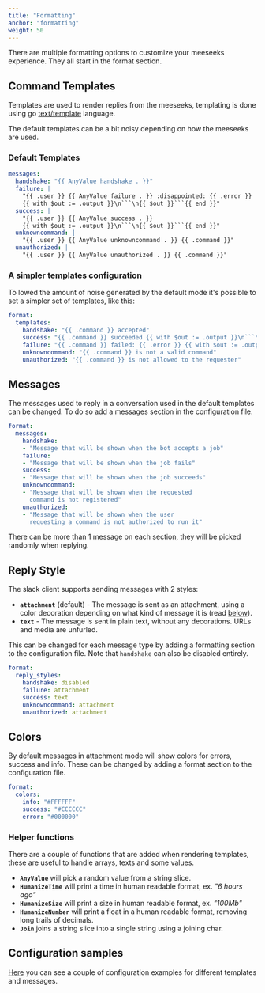 ```yaml
---
title: "Formatting"
anchor: "formatting"
weight: 50
---
```


There are multiple formatting options to customize your meeseeks experience.
They all start in the format section.

## Command Templates

Templates are used to render replies from the meeseeks, templating is done
using go [text/template](https://golang.org/pkg/text/template/) language.

The default templates can be a bit noisy depending on how the meeseeks are
used.

### Default Templates

```yaml
messages:
  handshake: "{{ AnyValue handshake . }}"
  failure: |
    "{{ .user }} {{ AnyValue failure . }} :disappointed: {{ .error }}
    {{ with $out := .output }}\n```\n{{ $out }}```{{ end }}"
  success: |
    "{{ .user }} {{ AnyValue success . }}
    {{ with $out := .output }}\n```\n{{ $out }}```{{ end }}"
  unknowncommand: |
    "{{ .user }} {{ AnyValue unknowncommand . }} {{ .command }}"
  unauthorized: |
    "{{ .user }} {{ AnyValue unauthorized . }} {{ .command }}"
```

### A simpler templates configuration

To lowed the amount of noise generated by the default mode it's possible to
set a simpler set of templates, like this:

```yaml
format:
  templates:
    handshake: "{{ .command }} accepted"
    success: "{{ .command }} succeeded {{ with $out := .output }}\n```\n{{ $out }}```{{ end }}"
    failure: "{{ .command }} failed: {{ .error }} {{ with $out := .output }}\n```\n{{ $out }}```{{ end }}"
    unknowncommand: "{{ .command }} is not a valid command"
    unauthorized: "{{ .command }} is not allowed to the requester"
```

## Messages

The messages used to reply in a conversation used in the default templates
can be changed. To do so add a messages section in the configuration file.

```yaml
format:
  messages:
    handshake:
    - "Message that will be shown when the bot accepts a job"
    failure:
    - "Message that will be shown when the job fails"
    success:
    - "Message that will be shown when the job succeeds"
    unknowncommand:
    - "Message that will be shown when the requested
      command is not registered"
    unauthorized:
    - "Message that will be shown when the user
      requesting a command is not authorized to run it"
```

There can be more than 1 message on each section, they will be picked randomly
when replying.

## Reply Style

The slack client supports sending messages with 2 styles:

- **`attachment`** (default) - The message is sent as an
  attachment, using a color decoration depending on what kind of message it is (read [below](#colors)).
- **`text`** - The message is sent in plain text, without any decorations. URLs and
  media are unfurled.

This can be changed for each message type by adding a formatting section to the
configuration file. Note that `handshake` can also be disabled entirely.

```yaml
format:
  reply_styles:
    handshake: disabled
    failure: attachment
    success: text
    unknowncommand: attachment
    unauthorized: attachment
```

## Colors

By default messages in attachment mode will show colors for errors, success and
info. These can be changed by adding a format section to the configuration file.

```yaml
format:
  colors:
    info: "#FFFFFF"
    success: "#CCCCCC"
    error: "#000000"
```

### Helper functions

There are a couple of functions that are added when rendering templates, these are useful to handle arrays, texts and some values.

- **`AnyValue`** will pick a random value from a string slice.
- **`HumanizeTime`** will print a time in human readable format, ex. _"6 hours ago"_
- **`HumanizeSize`** will print a size in human readable format, ex. _"100Mb"_
- **`HumanizeNumber`** will print a float in a human readable format, removing long trails of decimals.
- **`Join`** joins a string slice into a single string using a joining char.

## Configuration samples

[Here](https://github.com/gomeeseeks/meeseeks-box/tree/master/docs/examples/personas)
you can see a couple of configuration examples for different templates and
messages.
